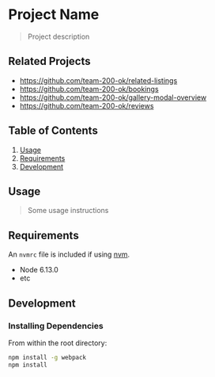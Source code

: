# Project Name

> Project description

## Related Projects

  - https://github.com/team-200-ok/related-listings
  - https://github.com/team-200-ok/bookings
  - https://github.com/team-200-ok/gallery-modal-overview
  - https://github.com/team-200-ok/reviews

## Table of Contents

1. [Usage](#Usage)
1. [Requirements](#requirements)
1. [Development](#development)

## Usage

> Some usage instructions

## Requirements

An `nvmrc` file is included if using [nvm](https://github.com/creationix/nvm).

- Node 6.13.0
- etc

## Development

### Installing Dependencies

From within the root directory:

```sh
npm install -g webpack
npm install
```

